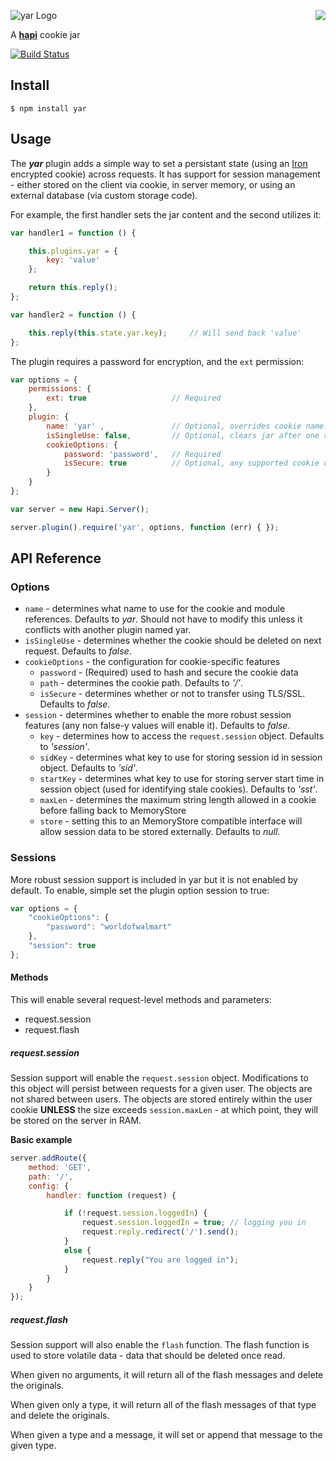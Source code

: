 <a href="https://github.com/walmartlabs/blammo"><img src="https://raw.github.com/walmartlabs/blammo/master/images/from.png" align="right" /></a>
![yar Logo](https://raw.github.com/walmartlabs/yar/master/images/yar.png)

A [**hapi**](https://github.com/walmartlabs/hapi) cookie jar

[![Build Status](https://secure.travis-ci.org/walmartlabs/yar.png)](http://travis-ci.org/walmartlabs/yar)


## Install

    $ npm install yar



## Usage

The ***yar*** plugin adds a simple way to set a persistant state (using an [Iron](https://github.com/hueniverse/iron) encrypted cookie) across requests.
It has support for session management - either stored on the client via cookie, in server memory, or using an external database (via custom storage code).

For example, the first handler sets the jar content and the second utilizes it:
```javascript
var handler1 = function () {

    this.plugins.yar = {
        key: 'value'
    };

    return this.reply();
};

var handler2 = function () {

    this.reply(this.state.yar.key);     // Will send back 'value'
};
```

The plugin requires a password for encryption, and the `ext` permission:
```javascript
var options = {
    permissions: {
        ext: true                   // Required
    },
    plugin: {
        name: 'yar' ,               // Optional, overrides cookie name. Defaults to 'yar'. Doesn't affect 'plugins.yar'.
        isSingleUse: false,         // Optional, clears jar after one request. Defaults to false.
        cookieOptions: {
            password: 'password',   // Required
            isSecure: true          // Optional, any supported cookie options except `encoding`
        }
    }
};

var server = new Hapi.Server();

server.plugin().require('yar', options, function (err) { });
```


## API Reference

### Options

- `name` - determines what name to use for the cookie and module references. Defaults to _yar_. Should not have to modify this unless it conflicts with another plugin named yar.
- `isSingleUse` - determines whether the cookie should be deleted on next request. Defaults to _false_.
- `cookieOptions` - the configuration for cookie-specific features
    - `password` - (Required) used to hash and secure the cookie data
    - `path` - determines the cookie path. Defaults to _'/'_.
    - `isSecure` - determines whether or not to transfer using TLS/SSL. Defaults to _false_.
- `session` - determines whether to enable the more robust session features (any non false-y values will enable it). Defaults to _false_.
    - `key` - determines how to access the `request.session` object. Defaults to _'session'_.
    - `sidKey` - determines what key to use for storing session id in session object. Defaults to _'sid'_.
    - `startKey` - determines what key to use for storing server start time in session object (used for identifying stale cookies). Defaults to _'sst'_.
    - `maxLen` - determines the maximum string length allowed in a cookie before falling back to MemoryStore
    - `store` - setting this to an MemoryStore compatible interface will allow session data to be stored externally. Defaults to _null_.
    

### Sessions

More robust session support is included in yar but it is not enabled by default. To enable, simple set the plugin option session to true:

```javascript
var options = {
    "cookieOptions": {
        "password": "worldofwalmart"
    },
    "session": true
};
```


#### Methods

This will enable several request-level methods and parameters:

* request.session
* request.flash

##### request.session

Session support will enable the `request.session` object. Modifications to this object will persist between requests for a given user. The objects are not shared between users. The objects are stored entirely within the user cookie **UNLESS** the size exceeds `session.maxLen` - at which point, they will be stored on the server in RAM.

**Basic example**

```javascript
server.addRoute({
    method: 'GET',
    path: '/',
    config: {
        handler: function (request) {

            if (!request.session.loggedIn) {
                request.session.loggedIn = true; // logging you in
                request.reply.redirect('/').send();
            }
            else {
                request.reply("You are logged in");
            }
        }
    }
});
```

##### request.flash

Session support will also enable the `flash` function. The flash function is used to store volatile data - data that should be deleted once read.

When given no arguments, it will return all of the flash messages and delete the originals.

When given only a type, it will return all of the flash messages of that type and delete the originals.

When given a type and a message, it will set or append that message to the given type.